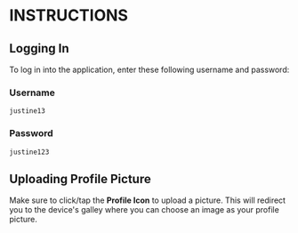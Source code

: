 # INSTRUCTIONS

## Logging In

To log in into the application, enter these following username and password:

### Username
```
justine13
```
### Password
```
justine123
```

## Uploading Profile Picture
Make sure to click/tap the **Profile Icon** to upload a picture. This will redirect you to the device's galley where you can choose an image as your profile picture.
